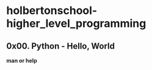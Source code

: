 # holbertonschool-higher_level_programming   
  
## 0x00. Python - Hello, World   
  
**man or help**  
